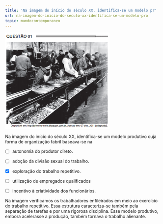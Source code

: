 ```yaml
---
title: 'Na imagem do início do século XX, identifica-se um modelo pr'
url: na-imagem-do-inicio-do-seculo-xx-identifica-se-um-modelo-pro
topic: mundocontemporaneo
---
```



![](61a3a3c7-2976-4031-7001-9de22abfb73c.png)

Na imagem do início do século XX, identifica-se um modelo produtivo cuja forma de organização fabril baseava-se na



- [ ] autonomia do produtor direto.
- [ ] adoção da divisão sexual do trabalho.
- [x] exploração do trabalho repetitivo.
- [ ] utilização de empregados qualificados
- [ ] incentivo à criatividade dos funcionários.


Na imagem verificamos os trabalhadores enfileirados em meio ao exercício do trabalho repetitivo. Essa estrutura caracteriza-se também pela separação de tarefas e por uma rigorosa disciplina. Esse modelo produtivo, embora acelerasse a produção, também tornava o trabalho alienante.
